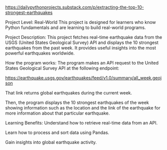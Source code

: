 https://dailypythonprojects.substack.com/p/extracting-the-top-10-strongest-earthquakes

Project Level: Real-World
This project is designed for learners who know Python fundamentals and are learning to build real-world programs.

Project Description:
This project fetches real-time earthquake data from the USGS (United States Geological Survey) API and displays the 10 strongest earthquakes from the past week. It provides useful insights into the most powerful earthquakes worldwide.

How the program works:
The program makes an API request to the United States Geological Survey API at the following endpoint:

https://earthquake.usgs.gov/earthquakes/feed/v1.0/summary/all_week.geojson

That link returns global earthquakes during the current week.

Then, the program displays the 10 strongest earthquakes of the week showing information such as the location and the link of the earthquake for more information about that particular earthquake.

Learning Benefits:
Understand how to retrieve real-time data from an API.

Learn how to process and sort data using Pandas.

Gain insights into global earthquake activity.
